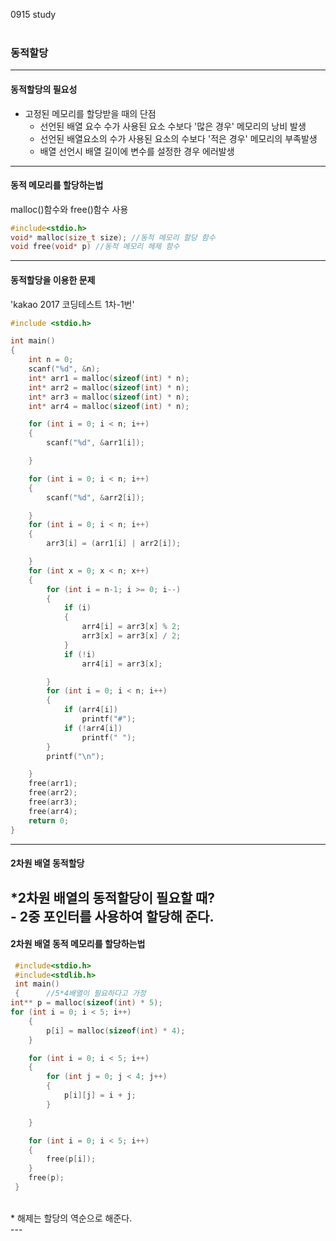 0915 study<br><br>

### 동적할당
---
#### 동적할당의 필요성
* 고정된 메모리를 할당받을 때의 단점 <br>
    - 선언된 배열 요수 수가 사용된 요소 수보다 '많은 경우' 메모리의 낭비 발생<br>
    - 선언된 배열요소의 수가 사용된 요소의 수보다 '적은 경우' 메모리의 부족발생<br>
    - 배열 선언시 배열 길이에 변수를 설정한 경우 에러발생

---
#### 동적 메모리를 할당하는법
malloc()함수와 free()함수 사용
```c
#include<stdio.h>
void* malloc(size_t size); //동적 메모리 할당 함수
void free(void* p) //동적 메모리 헤제 함수
```

---
#### 동적할당을 이용한 문제
'kakao 2017 코딩테스트 1차-1번'<br>
```c
#include <stdio.h>

int main()
{
    int n = 0;
    scanf("%d", &n);
    int* arr1 = malloc(sizeof(int) * n);
    int* arr2 = malloc(sizeof(int) * n);
    int* arr3 = malloc(sizeof(int) * n);
    int* arr4 = malloc(sizeof(int) * n);

    for (int i = 0; i < n; i++)
    {
        scanf("%d", &arr1[i]);

    }

    for (int i = 0; i < n; i++)
    {
        scanf("%d", &arr2[i]);

    }
    for (int i = 0; i < n; i++)
    {
        arr3[i] = (arr1[i] | arr2[i]);

    }
    for (int x = 0; x < n; x++)
    {
        for (int i = n-1; i >= 0; i--)
        {
            if (i)
            {
                arr4[i] = arr3[x] % 2;
                arr3[x] = arr3[x] / 2;
            }
            if (!i)
                arr4[i] = arr3[x];

        }
        for (int i = 0; i < n; i++)
        {
            if (arr4[i])
                printf("#");
            if (!arr4[i])
                printf(" ");
        }
        printf("\n");

    }
    free(arr1);
    free(arr2);
    free(arr3);
    free(arr4);
    return 0;
}
```
---
#### 2차원 배열 동적할당

*2차원 배열의 동적할당이 필요할 때?<br>
     -  2중 포인터를 사용하여 할당해 준다.<br>
---
 #### 2차원 배열 동적 메모리를 할당하는법

```c
 #include<stdio.h>
 #include<stdlib.h>
 int main()
 {      //5*4배열이 필요하다고 가정
int** p = malloc(sizeof(int) * 5);
for (int i = 0; i < 5; i++)
	{
		p[i] = malloc(sizeof(int) * 4);
	}

	for (int i = 0; i < 5; i++)
	{
		for (int j = 0; j < 4; j++)
		{
			p[i][j] = i + j;
		}

	}

	for (int i = 0; i < 5; i++)
	{
		free(p[i]);
	}
	free(p);
 }
 ```

<br>
* 해제는 할당의 역순으로 해준다.<br>
---